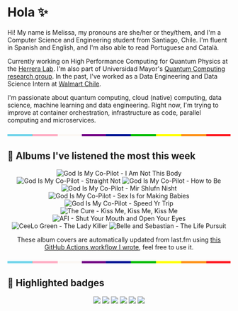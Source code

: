 # Hola ✨
Hi! My name is Melissa, my pronouns are she/her or they/them, and I'm a Computer Science and Engineering student from Santiago, Chile. I'm fluent in Spanish and English, and I'm also able to read Portuguese and Català.

Currently working on High Performance Computing for Quantum Physics at the [Herrera Lab](http://fherreralab.com/). I'm also part of Universidad Mayor's [Quantum Computing research group](https://www.diariomayor.cl/ciencia-um/docentes-y-estudiantes-crean-el-primer-grupo-de-computacion-cuantica-u-mayor.html). In the past, I've worked as a Data Engineering and Data Science Intern at [Walmart Chile](https://github.com/walmartdigital/).

I'm passionate about quantum computing, cloud (native) computing, data science, machine learning and data engineering. Right now, I'm trying to improve at container orchestration, infrastructure as code, parallel computing and microservices.

<img src="hr.png" width="100%" height="5px">

## 🎵 Albums I've listened the most this week
<!-- lastfm -->
<p align="center"><img src="https://lastfm.freetls.fastly.net/i/u/64s/105cb10ff4b24b44aea729f386b3a2e5.jpg" title="God Is My Co-Pilot - I Am Not This Body"> <img src="https://lastfm.freetls.fastly.net/i/u/64s/5691db23fd8f409c8a2cf6e4f0d69911.jpg" title="God Is My Co-Pilot - Straight Not"> <img src="https://lastfm.freetls.fastly.net/i/u/64s/3bc4a513725a4bf787e0b502f542cd0c.jpg" title="God Is My Co-Pilot - How to Be"> <img src="https://lastfm.freetls.fastly.net/i/u/64s/0d1db5e521ab43d3a85fdae027cc16d2.jpg" title="God Is My Co-Pilot - Mir Shlufn Nisht"> <img src="https://lastfm.freetls.fastly.net/i/u/64s/6577974bfa2e41d9af4d9a2499cad3ee.png" title="God Is My Co-Pilot - Sex Is for Making Babies"> <img src="https://lastfm.freetls.fastly.net/i/u/64s/c3cee2a8188c4a4ba5e9232ddc36105b.jpg" title="God Is My Co-Pilot - Speed Yr Trip"> <img src="https://lastfm.freetls.fastly.net/i/u/64s/033b256f69ce0e33d498e9c6b91d1af9.png" title="The Cure - Kiss Me, Kiss Me, Kiss Me"> <img src="https://lastfm.freetls.fastly.net/i/u/64s/bbd56a8d2fc1f3753c54070e94662263.jpg" title="AFI - Shut Your Mouth and Open Your Eyes"> <img src="https://lastfm.freetls.fastly.net/i/u/64s/4a710e50ed1f1bc266918646d52c2d05.jpg" title="CeeLo Green - The Lady Killer"> <img src="https://lastfm.freetls.fastly.net/i/u/64s/0937d6798ac89d5e18baec882825eee9.jpg" title="Belle and Sebastian - The Life Pursuit"> </p>

<p align="center">These album covers are automatically updated from last.fm using <a href="https://github.com/marketplace/actions/lastfm-to-markdown">this GitHub Actions workflow I wrote</a>, feel free to use it.</p>

<img src="hr.png" width="100%" height="5px">

## 🏅 Highlighted badges
<p align="center" style="vertical-align:middle;">
  <a href="https://www.credly.com/badges/c8caff74-4c34-4211-affe-8bd7692771c8"><img src="https://images.credly.com/size/100x100/images/cf9b772d-7cf9-4c11-9aa7-46ab006f0ce6/IBM_Quantum_Challenge_2021_Achievement_V2.png"></a>
  <a href="https://www.credly.com/badges/52a4021b-34e6-413d-a4bd-cc29d3a686f6"><img src="https://images.credly.com/size/100x100/images/28944969-813a-43b9-944f-7910111ce764/Professional_Certificate_-_Data_Science.png"></a>
  <a href="https://www.credly.com/badges/cfeca386-7b9d-487f-8e2b-b3cfa069c734"><img src="https://images.credly.com/size/100x100/images/ac4daa48-1924-4dc5-80cf-ede5a08bac51/Data_Science_Foundations_Specialization.png"></a>
  <a href="https://www.credly.com/badges/0372a945-8a67-4d57-9643-b46b8dbf2fa6"><img src="https://images.credly.com/size/100x100/images/4a5f4849-54ae-461f-97ad-cb9c9a04eb63/Adv_Data_Science_Specialization.png"></a>
  <a href="https://www.credly.com/badges/348acaad-19d1-4f5a-8a6f-145d80dca3dc"><img src="https://images.credly.com/size/100x100/images/1dee8dee-d779-462e-9fd4-df5119546349/Build_Smart_on_Kubernetes_World_Tour.png"></a>
  <a href="https://google.qwiklabs.com/public_profiles/9fac59c2-c0f1-4b5c-b207-47c9cd7d6072"><img src="https://cdn.qwiklabs.com/GHzcYBb00JYUF9Rgf3D9A4inwRHYnFtISMvcRlb%2FClU%3D" width="100px"></a>
</p>

